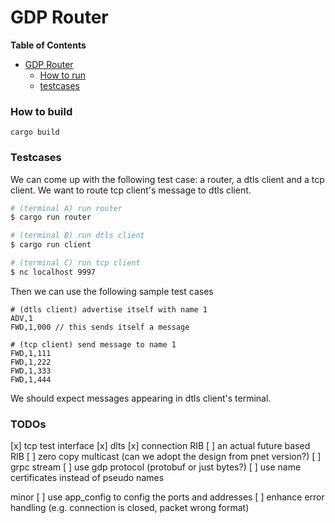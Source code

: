 # GDP Router 

<!-- START doctoc generated TOC please keep comment here to allow auto update -->
<!-- DON'T EDIT THIS SECTION, INSTEAD RE-RUN doctoc TO UPDATE -->
**Table of Contents**

- [GDP Router](#gdp-router)
    - [How to run](#how-to-build)
    - [testcases](#testcases)

<!-- END doctoc generated TOC please keep comment here to allow auto update -->


### How to build 

```
cargo build
```

### Testcases 

We can come up with the following test case: 
a router, a dtls client and a tcp client. We want to route tcp client's message
to dtls client. 
```bash
# (terminal A) run router
$ cargo run router

# (terminal B) run dtls client 
$ cargo run client

# (terminal C) run tcp client
$ nc localhost 9997
```

Then we can use the following sample test cases
```
# (dtls client) advertise itself with name 1
ADV,1
FWD,1,000 // this sends itself a message

# (tcp client) send message to name 1
FWD,1,111
FWD,1,222
FWD,1,333
FWD,1,444
```
We should expect messages appearing in dtls client's terminal.


### TODOs
[x] tcp test interface
[x] dlts 
[x] connection RIB 
[ ] an actual future based RIB 
[ ] zero copy multicast (can we adopt the design from pnet version?)
[ ] grpc stream
[ ] use gdp protocol (protobuf or just bytes?) 
[ ] use name certificates instead of pseudo names  

minor 
[ ] use app_config to config the ports and addresses 
[ ] enhance error handling (e.g. connection is closed, packet wrong format)